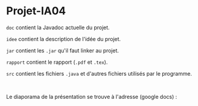 # Projet-IA04
`doc` contient la Javadoc actuelle du projet.

`idee` contient la description de l'idée du projet.

`jar` contient les `.jar` qu'il faut linker au projet.

`rapport` contient le rapport (`.pdf` et `.tex`).

`src` contient les fichiers `.java` et d'autres fichiers utilisés par le programme.

<br>

Le diaporama de la présentation se trouve à l'adresse (google docs) : 